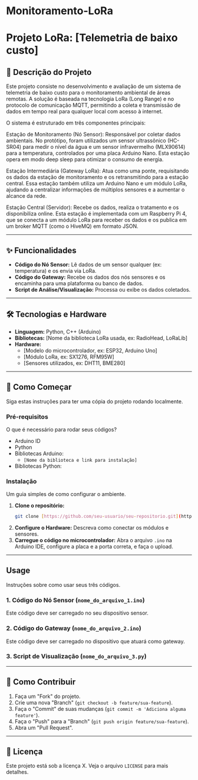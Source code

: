 # Monitoramento-LoRa

# Projeto LoRa: [Telemetria de baixo custo]

## 📜 Descrição do Projeto

Este projeto consiste no desenvolvimento e avaliação de um sistema de telemetria de baixo custo para o monitoramento ambiental de áreas remotas. A solução é baseada na tecnologia LoRa (Long Range) e no protocolo de comunicação MQTT, permitindo a coleta e transmissão de dados em tempo real para qualquer local com acesso à internet.


O sistema é estruturado em três componentes principais:

Estação de Monitoramento (Nó Sensor): Responsável por coletar dados ambientais. No protótipo, foram utilizados um sensor ultrassônico (HC-SR04) para medir o nível da água e um sensor infravermelho (MLX90614) para a temperatura, controlados por uma placa Arduino Nano. Esta estação opera em modo deep sleep para otimizar o consumo de energia.

Estação Intermediária (Gateway LoRa): Atua como uma ponte, requisitando os dados da estação de monitoramento e os retransmitindo para a estação central. Essa estação também utiliza um Arduino Nano e um módulo LoRa, ajudando a centralizar informações de múltiplos sensores e a aumentar o alcance da rede.

Estação Central (Servidor): Recebe os dados, realiza o tratamento e os disponibiliza online. Esta estação é implementada com um Raspberry Pi 4, que se conecta a um módulo LoRa para receber os dados e os publica em um broker MQTT (como o HiveMQ) em formato JSON.

---

## ✨ Funcionalidades

* **Código do Nó Sensor:** Lê dados de um sensor qualquer (ex: temperatura) e os envia via LoRa.
* **Código do Gateway:** Recebe os dados dos nós sensores e os encaminha para uma plataforma ou banco de dados.
* **Script de Análise/Visualização:** Processa ou exibe os dados coletados.

---

## 🛠️ Tecnologias e Hardware

* **Linguagem:** Python, C++ (Arduino)
* **Bibliotecas:** [Nome da biblioteca LoRa usada, ex: RadioHead, LoRaLib]
* **Hardware:**
    * [Modelo do microcontrolador, ex: ESP32, Arduino Uno]
    * [Módulo LoRa, ex: SX1276, RFM95W]
    * [Sensores utilizados, ex: DHT11, BME280]

---

## 🚀 Como Começar

Siga estas instruções para ter uma cópia do projeto rodando localmente.

### Pré-requisitos

O que é necessário para rodar seus códigos?

* Arduino ID
* Python
* Bibliotecas Arduino:
    * `[Nome da biblioteca e link para instalação]`
* Bibliotecas Python:

### Instalação

Um guia simples de como configurar o ambiente.

1.  **Clone o repositório:**
    ```sh
    git clone [https://github.com/seu-usuario/seu-repositorio.git](https://github.com/seu-usuario/seu-repositorio.git)
    ```
2.  **Configure o Hardware:** Descreva como conectar os módulos e sensores.
3.  **Carregue o código no microcontrolador:** Abra o arquivo `.ino` na Arduino IDE, configure a placa e a porta correta, e faça o upload.

---

## Usage

Instruções sobre como usar seus três códigos.

### 1. Código do Nó Sensor (`nome_do_arquivo_1.ino`)

Este código deve ser carregado no seu dispositivo sensor.

### 2. Código do Gateway (`nome_do_arquivo_2.ino`)

Este código deve ser carregado no dispositivo que atuará como gateway.

### 3. Script de Visualização (`nome_do_arquivo_3.py`)

---

## 🤝 Como Contribuir

1.  Faça um "Fork" do projeto.
2.  Crie uma nova "Branch" (`git checkout -b feature/sua-feature`).
3.  Faça o "Commit" de suas mudanças (`git commit -m 'Adiciona alguma feature'`).
4.  Faça o "Push" para a "Branch" (`git push origin feature/sua-feature`).
5.  Abra um "Pull Request".

---

## 📄 Licença

Este projeto está sob a licença X. Veja o arquivo `LICENSE` para mais detalhes.
